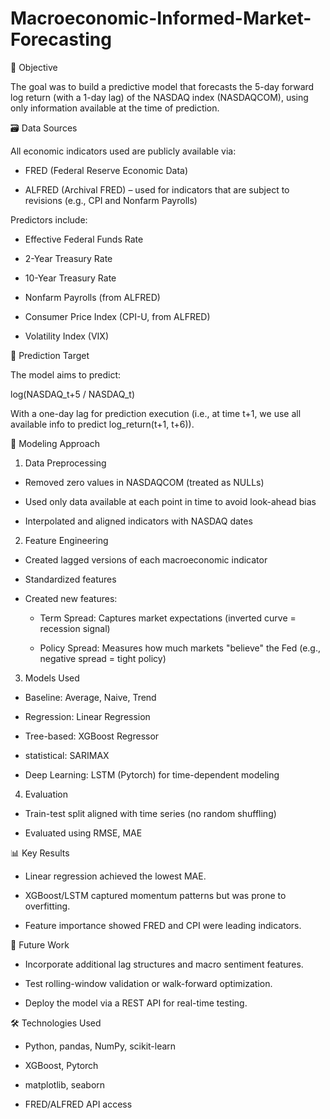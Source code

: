 # Macroeconomic-Informed-Market-Forecasting

🧠 Objective

The goal was to build a predictive model that forecasts the 5-day forward log return (with a 1-day lag) of the NASDAQ index (NASDAQCOM), using only information available at the time of prediction.

🗃️ Data Sources

All economic indicators used are publicly available via:

- FRED (Federal Reserve Economic Data)

- ALFRED (Archival FRED) – used for indicators that are subject to revisions (e.g., CPI and Nonfarm Payrolls)

Predictors include:

- Effective Federal Funds Rate

- 2-Year Treasury Rate

- 10-Year Treasury Rate

- Nonfarm Payrolls (from ALFRED)

- Consumer Price Index (CPI-U, from ALFRED)

- Volatility Index (VIX)

🔄 Prediction Target

The model aims to predict:

log(NASDAQ_t+5 / NASDAQ_t)

With a one-day lag for prediction execution (i.e., at time t+1, we use all available info to predict log_return(t+1, t+6)).

🧪 Modeling Approach

1. Data Preprocessing

- Removed zero values in NASDAQCOM (treated as NULLs)

- Used only data available at each point in time to avoid look-ahead bias

- Interpolated and aligned indicators with NASDAQ dates

2. Feature Engineering

- Created lagged versions of each macroeconomic indicator

- Standardized features

- Created new features:
  - Term Spread: Captures market expectations (inverted curve = recession signal)

  - Policy Spread: Measures how much markets "believe" the Fed (e.g., negative spread = tight policy)

3. Models Used

- Baseline: Average, Naive, Trend

- Regression: Linear Regression

- Tree-based: XGBoost Regressor

- statistical: SARIMAX

- Deep Learning: LSTM (Pytorch) for time-dependent modeling

4. Evaluation

- Train-test split aligned with time series (no random shuffling)

- Evaluated using RMSE, MAE

📊 Key Results
- Linear regression achieved the lowest MAE.

- XGBoost/LSTM captured momentum patterns but was prone to overfitting.

- Feature importance showed FRED and CPI were leading indicators.

🚀 Future Work
- Incorporate additional lag structures and macro sentiment features.

- Test rolling-window validation or walk-forward optimization.

- Deploy the model via a REST API for real-time testing.

🛠️ Technologies Used
- Python, pandas, NumPy, scikit-learn

- XGBoost, Pytorch

- matplotlib, seaborn

- FRED/ALFRED API access
